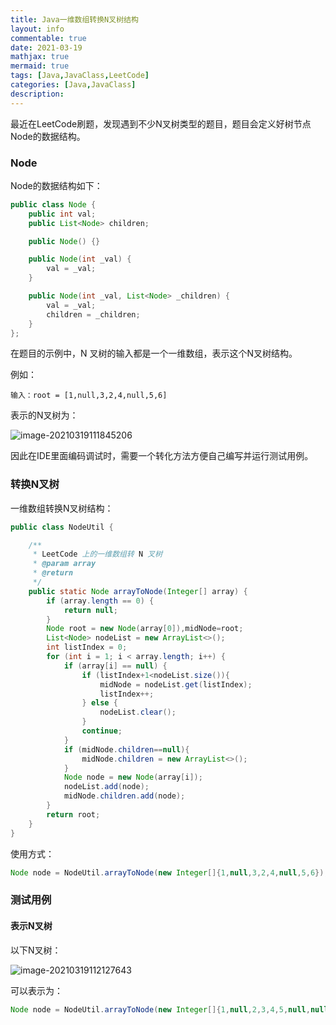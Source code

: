 ```yaml
---
title: Java一维数组转换N叉树结构
layout: info
commentable: true
date: 2021-03-19
mathjax: true
mermaid: true
tags: [Java,JavaClass,LeetCode]
categories: [Java,JavaClass]
description: 
---
```


最近在LeetCode刷题，发现遇到不少N叉树类型的题目，题目会定义好树节点Node的数据结构。

<!--more-->

### Node

Node的数据结构如下：

```java
public class Node {
    public int val;
    public List<Node> children;

    public Node() {}

    public Node(int _val) {
        val = _val;
    }

    public Node(int _val, List<Node> _children) {
        val = _val;
        children = _children;
    }
};
```

在题目的示例中，N 叉树的输入都是一个一维数组，表示这个N叉树结构。

例如：

```
输入：root = [1,null,3,2,4,null,5,6]
```

表示的N叉树为：

![image-20210319111845206](/images/2021/03/image-20210319111845206.png)

因此在IDE里面编码调试时，需要一个转化方法方便自己编写并运行测试用例。

### 转换N叉树

一维数组转换N叉树结构：

```java
public class NodeUtil {

    /**
     * LeetCode 上的一维数组转 N 叉树
     * @param array
     * @return
     */
    public static Node arrayToNode(Integer[] array) {
        if (array.length == 0) {
            return null;
        }
        Node root = new Node(array[0]),midNode=root;
        List<Node> nodeList = new ArrayList<>();
        int listIndex = 0;
        for (int i = 1; i < array.length; i++) {
            if (array[i] == null) {
                if (listIndex+1<nodeList.size()){
                    midNode = nodeList.get(listIndex);
                    listIndex++;
                } else {
                    nodeList.clear();
                }
                continue;
            }
            if (midNode.children==null){
                midNode.children = new ArrayList<>();
            }
            Node node = new Node(array[i]);
            nodeList.add(node);
            midNode.children.add(node);
        }
        return root;
    }
}
```

使用方式：

```java
Node node = NodeUtil.arrayToNode(new Integer[]{1,null,3,2,4,null,5,6});
```

### 测试用例

#### 表示N叉树

以下N叉树：

![image-20210319112127643](/images/2021/03/image-20210319112127643.png)

可以表示为：

```java
Node node = NodeUtil.arrayToNode(new Integer[]{1,null,2,3,4,5,null,null,6,7,null,8,null,9,10,null,null,11,null,12,null,13,null,null,14});
```

#### 
